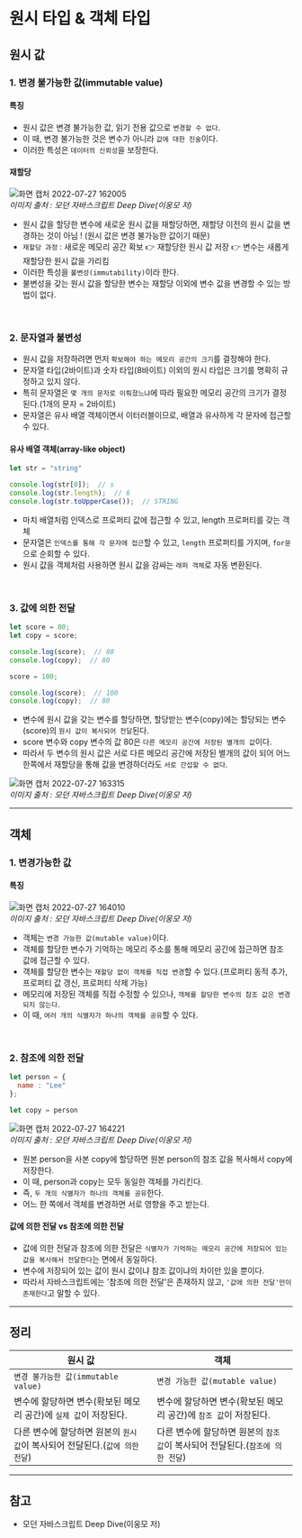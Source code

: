 # 원시 타입 & 객체 타입 

## 원시 값
### 1. 변경 불가능한 값(immutable value)
#### 특징
- 원시 값은 변경 불가능한 값, 읽기 전용 값으로 ```변경할 수 없다```. 
- 이 때, 변경 불가능한 것은 변수가 아니라 ```값에 대한 진술```이다.
- 이러한 특성은 ```데이터의 신뢰성```을 보장한다.

#### 재할당

![화면 캡처 2022-07-27 162005](https://user-images.githubusercontent.com/97326130/181186129-cfa36aec-3fef-4552-83db-f9c4e0a22055.png)<br>
*이미지 출처 : 모던 자바스크립트 Deep Dive(이웅모 저)*

- 원시 값을 할당한 변수에 새로운 원시 값을 재할당하면, 재할당 이전의 원시 값을 변경하는 것이 아님 ! (원시 값은 변경 불가능한 값이기 때문)
- ```재할당 과정``` : 새로운 메모리 공간 확보 👉 재할당한 원시 값 저장 👉 변수는 새롭게 재할당한 원시 값을 가리킴
- 이러한 특성을 ```불변성(immutability)```이라 한다.
- 불변성을 갖는 원시 값을 할당한 변수는 재할당 이외에 변수 값을 변경할 수 있는 방법이 없다.

<br>

### 2. 문자열과 불변성

- 원시 값을 저장하려면 먼저 ```확보해야 하는 메모리 공간의 크기```를 결정해야 한다.
- 문자열 타입(2바이트)과 숫자 타입(8바이트) 이외의 원시 타입은 크기를 명확히 규정하고 있지 않다.
- 특히 문자열은 ```몇 개의 문자로 이뤄졌느냐```에 따라 필요한 메모리 공간의 크기가 결정된다.(1개의 문자 = 2바이트)
- 문자열은 유사 배열 객체이면서 이터러블이므로, 배열과 유사하게 각 문자에 접근할 수 있다.

#### 유사 배열 객체(array-like object)

```javascript
let str = "string"

console.log(str[0]);  // s
console.log(str.length);  // 6
console.log(str.toUpperCase());  // STRING
```

- 마치 배열처럼 인덱스로 프로퍼티 값에 접근할 수 있고, length 프로퍼티를 갖는 객체
- 문자열은 ```인덱스를 통해 각 문자에 접근```할 수 있고, ```length``` 프로퍼티를 가지며, ```for문```으로 순회할 수 있다.
- 원시 값을 객체처럼 사용하면 원시 값을 감싸는 ```래퍼 객체```로 자동 변환된다.

<br>

### 3. 값에 의한 전달
```javascript
let score = 80;
let copy = score;

console.log(score);  // 80
console.log(copy);  // 80

score = 100;

console.log(score);  // 100
console.log(copy);  // 80
```
- 변수에 원시 값을 갖는 변수를 할당하면, 할당받는 변수(copy)에는 할당되는 변수(score)의 ```원시 값이 복사되어 전달```된다.
- score 변수와 copy 변수의 값 80은 ```다른 메모리 공간에 저장된 별개의 값```이다.
- 따라서 두 변수의 원시 값은 서로 다른 메모리 공간에 저장된 별개의 값이 되어 어느 한쪽에서 재할당을 통해 값을 변경하더라도 ```서로 간섭할 수 없다```.

![화면 캡처 2022-07-27 163315](https://user-images.githubusercontent.com/97326130/181188711-6c397036-cd29-4160-9ec8-842fbbc65e29.png) <br>
*이미지 출처 : 모던 자바스크립트 Deep Dive(이웅모 저)*

-----

## 객체
### 1. 변경가능한 값
#### 특징

![화면 캡처 2022-07-27 164010](https://user-images.githubusercontent.com/97326130/181190149-99e3b8f3-ca9c-43b5-92b2-7bd8f211e4a6.png) <br>
*이미지 출처 : 모던 자바스크립트 Deep Dive(이웅모 저)*

- 객체는 ```변경 가능한 값(mutable value)```이다.
- 객체를 할당한 변수가 기억하는 메모리 주소를 통해 메모리 공간에 접근하면 참조 값에 접근할 수 있다.
- 객체를 할당한 변수는 ```재할당 없이 객체를 직접 변경```할 수 있다.(프로퍼티 동적 추가, 프로퍼티 값 갱신, 프로퍼티 삭제 가능)
- 메모리에 저장된 객체를 직접 수정할 수 있으나, ```객체를 할당한 변수의 참조 값은 변경되지 않는다```.
- 이 때, ```여러 개의 식별자가 하나의 객체를 공유```할 수 있다.

<br>

### 2. 참조에 의한 전달
```javascript
let person = {
  name : "Lee"
};

let copy = person
```

![화면 캡처 2022-07-27 164221](https://user-images.githubusercontent.com/97326130/181190577-82c3a4a0-e5b2-498b-bd37-3cb917d0dd38.png) <br>
*이미지 출처 : 모던 자바스크립트 Deep Dive(이웅모 저)*

- 원본 person을 사본 copy에 할당하면 원본 person의 참조 값을 복사해서 copy에 저장한다.
- 이 때, person과 copy는 모두 동일한 객체를 가리킨다.
- 즉, ```두 개의 식별자가 하나의 객체를 공유```한다.
- 어느 한 쪽에서 객체를 변경하면 서로 영향을 주고 받는다.

#### 값에 의한 전달 vs 참조에 의한 전달
- 값에 의한 전달과 참조에 의한 전달은 ```식별자가 기억하는 메모리 공간에 저장되어 있는 값을 복사해서 전달한다```는 면에서 동일하다.
- 변수에 저장되어 있는 값이 원시 값이냐 참조 값이냐의 차이만 있을 뿐이다.
- 따라서 자바스크립트에는 '참조에 의한 전달'은 존재하지 않고, ```'값에 의한 전달'만이 존재한다```고 말할 수 있다.

----

## 정리
| 원시 값 | 객체 |
|-----|-----|
| ```변경 불가능한 값(immutable value)``` | ```변경 가능한 값(mutable value)```|
| 변수에 할당하면 변수(확보된 메모리 공간)에 ```실제 값```이 저장된다. | 변수에 할당하면 변수(확보된 메모리 공간)에 ```참조 값```이 저장된다. |
| 다른 변수에 할당하면 원본의 ```원시 값```이 복사되어 전달된다.(```값에 의한 전달```) | 다른 변수에 할당하면 원본의 ```참조 값```이 복사되어 전달된다.(```참조에 의한 전달```)|

----

## 참고
- 모던 자바스크립트 Deep Dive(이웅모 저)


